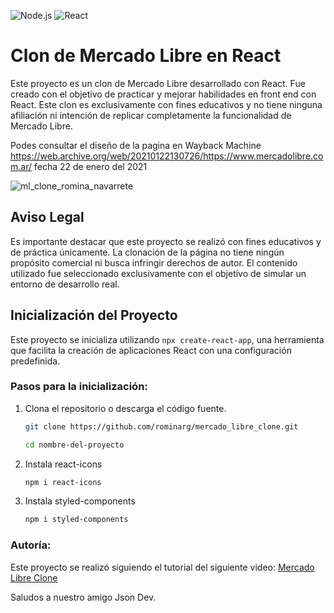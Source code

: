 ![Node.js](https://img.shields.io/badge/Node.js-18.x-green)
![React](https://img.shields.io/badge/React-18.x-violet)

# Clon de Mercado Libre en React

Este proyecto es un clon de Mercado Libre desarrollado con React. Fue creado con el objetivo de practicar y mejorar habilidades en front end con React. Este clon es exclusivamente con fines educativos y no tiene ninguna afiliación ni intención de replicar completamente la funcionalidad de Mercado Libre.

Podes consultar el diseño de la pagina en Wayback Machine  https://web.archive.org/web/20210122130726/https://www.mercadolibre.com.ar/ fecha 22 de enero del 2021

![ml_clone_romina_navarrete](https://github.com/rominarg/mercado_libre_clone/assets/45200064/5e47e0fe-1a31-43c5-8146-ec1f1bf4b0a4)

## Aviso Legal

Es importante destacar que este proyecto se realizó con fines educativos y de práctica únicamente. La clonación de la página no tiene ningún propósito comercial ni busca infringir derechos de autor. El contenido utilizado fue seleccionado exclusivamente con el objetivo de simular un entorno de desarrollo real.

## Inicialización del Proyecto

Este proyecto se inicializa utilizando `npx create-react-app`, una herramienta que facilita la creación de aplicaciones React con una configuración predefinida.

### Pasos para la inicialización:

1. Clona el repositorio o descarga el código fuente.

    ```bash
    git clone https://github.com/rominarg/mercado_libre_clone.git

    cd nombre-del-proyecto
    ```

2. Instala react-icons
      ```bash
   npm i react-icons
    ```
3. Instala styled-components

    ```bash
   npm i styled-components
    ```

### Autoría:

Este proyecto se realizó siguiendo el tutorial del siguiente video: [Mercado Libre Clone](https://www.youtube.com/watch?v=U5qGUF62kmc&t=2049s)

Saludos a nuestro amigo Json Dev.
